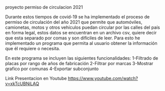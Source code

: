 proyecto permiso de circulacion 2021

Durante estos tiempos de covid-19 se ha implementado el proceso de permiso de circulación del año 2021 que permite que automóviles, camionetas, motos y otros vehículos puedan circular por las calles del país en forma legal, estos datos se encuentran en un archivo csv, quiere decir que esta separado por comas y son difíciles de leer. Para esto he implementado un programa que permita al usuario obtener la información que él requiere o necesita. 

En este programa se incluyen las siguientes funcionalidades:
1-Filtrado de placas por rango de años de fabricación
2-Filtrar por marcas
3-Mostrar grafico por comunas
4-Exportar subconjunto

Link Presentacion en Youtube https://www.youtube.com/watch?v=xkTcUBNiLAQ

